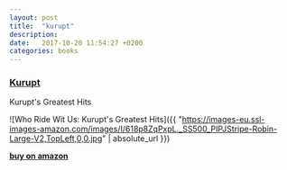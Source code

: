 ```yaml
---
layout: post
title:  "kurupt"
description:
date:   2017-10-20 11:54:27 +0200
categories: books
---
```


### [Kurupt][kurupt]

Kurupt's Greatest Hits

![Who Ride Wit Us: Kurupt's Greatest Hits]({{ "https://images-eu.ssl-images-amazon.com/images/I/618p8ZqPxpL._SS500_PIPJStripe-Robin-Large-V2,TopLeft,0,0.jpg" | absolute_url }})

**[buy on amazon][kurupt]**

[kurupt]: https://www.amazon.de/Who-Ride-Wit-Us-Greatest/dp/B00K3CJDAI/ref=sr_1_4?s=dmusic&ie=UTF8&qid=1508493194&sr=1-4-mp3-albums-bar-strip-0&keywords=kurupt
